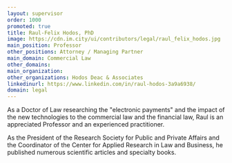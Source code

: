 ```yaml
---
layout: supervisor
order: 1000
promoted: true
title: Raul-Felix Hodos, PhD
image: https://cdn.im.city/ui/contributors/legal/raul_felix_hodos.jpg
main_position: Professor
other_positions: Attorney / Managing Partner
main_domain: Commercial Law
other_domains:
main_organization:
other_organizations: Hodos Deac & Associates
linkedinurl: https://www.linkedin.com/in/raul-hodos-3a9a6938/
domain: legal
---
```



As a Doctor of Law researching the "electronic payments" and the impact of the new technologies to the commercial law and the financial law, Raul is an appreciated Professor and an experienced practitioner.

As the President of the Research Society for Public and Private Affairs and the Coordinator of the Center for Applied Research in Law and Business, he published numerous scientific articles and specialty books.

